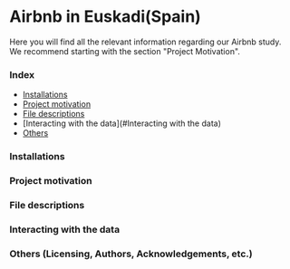 # Airbnb in Euskadi(Spain)
Here you will find all the relevant information regarding our Airbnb study.
We recommend starting with the section "Project Motivation".
### Index
- [Installations](#Installations)
- [Project motivation](#Project_motivation)
- [File descriptions](#File_desciption)
- [Interacting with the data](#Interacting with the data)
- [Others](#Others)
### Installations
### Project motivation
### File descriptions
### Interacting with the data
### Others (Licensing, Authors, Acknowledgements, etc.)

